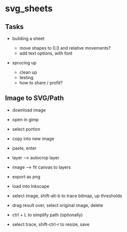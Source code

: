 # svg_sheets

## Tasks
- building a sheet
    - move shapes to 0,0 and relative movements?
    - add text options, with font

- sprucing up
    - clean up
    - testing
    - how to share / profit?


## Image to SVG/Path
- download image
- open in gimp
- select portion
- copy into new image
- paste, enter
- layer --> autocrop layer
- image --> fit canvas to layers
- export as png

- load into Inkscape
- select image, shift-alt-b to trace bitmap, up thresholds
- drag result over, select original image, delete
- ctrl + L to simplify path (optionally)
- select trace, shift-ctrl-r to resize, save

